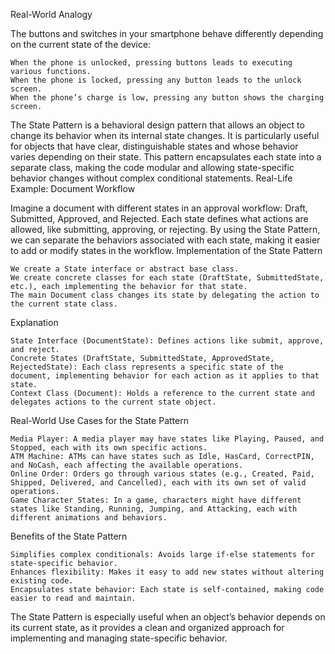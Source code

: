 Real-World Analogy

The buttons and switches in your smartphone behave differently depending on the current state of the device:

    When the phone is unlocked, pressing buttons leads to executing various functions.
    When the phone is locked, pressing any button leads to the unlock screen.
    When the phone’s charge is low, pressing any button shows the charging screen.


The State Pattern is a behavioral design pattern that allows an object to change its behavior when its internal state changes. It is particularly useful for objects that have clear, distinguishable states and whose behavior varies depending on their state. This pattern encapsulates each state into a separate class, making the code modular and allowing state-specific behavior changes without complex conditional statements.
Real-Life Example: Document Workflow

Imagine a document with different states in an approval workflow: Draft, Submitted, Approved, and Rejected. Each state defines what actions are allowed, like submitting, approving, or rejecting. By using the State Pattern, we can separate the behaviors associated with each state, making it easier to add or modify states in the workflow.
Implementation of the State Pattern

    We create a State interface or abstract base class.
    We create concrete classes for each state (DraftState, SubmittedState, etc.), each implementing the behavior for that state.
    The main Document class changes its state by delegating the action to the current state class.








Explanation

    State Interface (DocumentState): Defines actions like submit, approve, and reject.
    Concrete States (DraftState, SubmittedState, ApprovedState, RejectedState): Each class represents a specific state of the document, implementing behavior for each action as it applies to that state.
    Context Class (Document): Holds a reference to the current state and delegates actions to the current state object.

Real-World Use Cases for the State Pattern

    Media Player: A media player may have states like Playing, Paused, and Stopped, each with its own specific actions.
    ATM Machine: ATMs can have states such as Idle, HasCard, CorrectPIN, and NoCash, each affecting the available operations.
    Online Order: Orders go through various states (e.g., Created, Paid, Shipped, Delivered, and Cancelled), each with its own set of valid operations.
    Game Character States: In a game, characters might have different states like Standing, Running, Jumping, and Attacking, each with different animations and behaviors.

Benefits of the State Pattern

    Simplifies complex conditionals: Avoids large if-else statements for state-specific behavior.
    Enhances flexibility: Makes it easy to add new states without altering existing code.
    Encapsulates state behavior: Each state is self-contained, making code easier to read and maintain.

The State Pattern is especially useful when an object’s behavior depends on its current state, as it provides a clean and organized approach for implementing and managing state-specific behavior.
